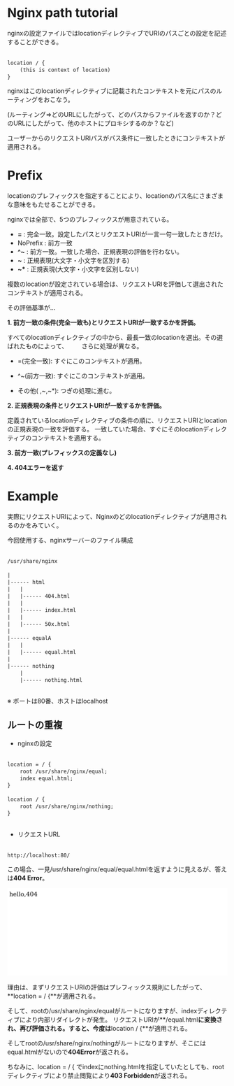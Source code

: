 
# Nginx path tutorial

nginxの設定ファイルではlocationディレクティブでURIのパスごとの設定を記述することができる。

```

location / {
	(this is context of location)
}

```

nginxはこのlocationディレクティブに記載されたコンテキストを元にパスのルーティングをおこなう。

(ルーティング=>どのURLにしたがって、どのパスからファイルを返すのか？どのURLにしたがって、他のホストにプロキシするのか？など)

ユーザーからのリクエストURIパスがパス条件に一致したときにコンテキストが適用される。

# Prefix

locationのプレフィックスを指定することにより、locationのパス名にさまざまな意味をもたせることができる。

nginxでは全部で、5つのプレフィックスが用意されている。


* **=** 	: 完全一致。設定したパスとリクエストURIが一言一句一致したときだけ。
* NoPrefix 	: 前方一致
* **^~** 	: 前方一致。一致した場合、正規表現の評価を行わない。
* **~**		: 正規表現(大文字・小文字を区別する)
* **~\***	: 正規表現(大文字・小文字を区別しない)

複数のlocationが設定されている場合は、リクエストURIを評価して選出されたコンテキストが適用される。

その評価基準が...

**1. 前方一致の条件(完全一致も)とリクエストURIが一致するかを評価。**

  すべてのlocationディレクティブの中から、最長一致のlocationを選出。その選ばれたものによって、	　　さらに処理が異なる。

  * =(完全一致): すぐにこのコンテキストが適用。
  
  * ^~(前方一致): すぐにこのコンテキストが適用。
  
  * その他( ,~,~\*): つぎの処理に進む。

**2. 正規表現の条件とリクエストURIが一致するかを評価。**

  定義されているlocationディレクティブの条件の順に、リクエストURIとlocationの正規表現の一致を評価する。
	一致していた場合、すぐにそのlocationディレクティブのコンテキストを適用する。

**3. 前方一致(プレフィックスの定義なし)**

**4. 404エラーを返す**


# Example

実際にリクエストURIによって、Nginxのどのlocationディレクティブが適用されるのかをみていく。

今回使用する、nginxサーバーのファイル構成

```

/usr/share/nginx

|
|------ html
|	|
|	|------ 404.html
|	|
|	|------ index.html
|	|
|	|------ 50x.html
|
|------ equalA
|	|
|	|------ equal.html
|
|------ nothing
	|
	|------ nothing.html


```

※ ポートは80番、ホストはlocalhost

## ルートの重複

* nginxの設定

```

location = / {
	root /usr/share/nginx/equal;
	index equal.html;
}

location / {
	root /usr/share/nginx/nothing;
}


```

* リクエストURL

```

http://localhost:80/

```

この場合、一見/usr/share/nginx/equal/equal.htmlを返すように見えるが、答えは**404 Error**。

![404.png](images/404.png)

理由は、まずリクエストURIの評価はプレフィックス規則にしたがって、**location = / \{**が適用される。

そして、rootの/usr/share/nginx/equalがルートになりますが、indexディレクティブにより内部リダイレクトが発生。 リクエストURIが**/equal.html**に変換され、再び評価される。すると、今度は**location / \{**が適用される。

そしてrootの/usr/share/nginx/nothingがルートになりますが、そこにはequal.htmlがないので**404Error**が返される。

ちなみに、location = / \{ でindexにnothing.htmlを指定していたとしても、rootディレクティブにより禁止閲覧により**403 Forbidden**が返される。
